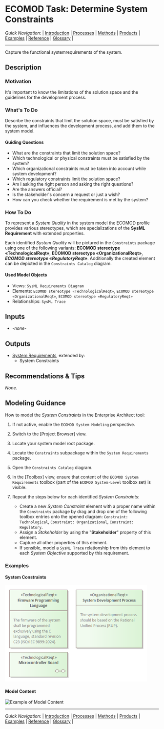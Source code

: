 # ECOMOD Task: Determine System Constraints


_Quick Navigation:_ | [Introduction](index.md) | [Processes](processes.md) | [Methods](methods.md) | [Products](products.md) | [Examples](examples.md) | [Reference](quick-reference.md) | [Glossary](glossary.md) |

---


Capture the functional systemrequirements of the system.


## Description

### Motivation

It's important to know the limitations of the solution space and the guidelines for the development process.

### What's To Do

Describe the constraints that limit the solution space, must be satisfied by the system, and influences the development process, and add them to the system model.

#### Guiding Questions

+ What are the constraints that limit the solution space?
+ Which technological or physical constraints must be satisfied by the system?
+ Which organizational constraints must be taken into account while system development?
+ Which regulatory constraints limit the solution space?
+ Am I asking the right person and asking the right questions?
+ Are the answers official?
+ Is the stakeholder's concern a request or just a wish?
+ How can you check whether the requirement is met by the system?

### How To Do

To represent a _System Quality_ in the system model the ECOMOD profile provides various stereotypes, which are specializations of the **SysML Requirement** with extended properties.

Each identified _System Quality_ will be pictured in the `Constraints` package using one of the following variants: **ECOMOD stereotype «TechnologicalReqt»**, **ECOMOD stereotype «OrganizationalReqt»**, ***ECOMOD stereotype «RegulatoryReqt»***. Additionally the created element can be depicted in the `Constraints Catalog` diagram.

#### Used Model Objects

+ Views: `SysML Requirements Diagram`
+ Elements: `ECOMOD stereotype «TechnologicalReqt»`, `ECOMOD stereotype «OrganizationalReqt»`, `ECOMOD stereotype «RegulatoryReqt»`
+ Relationships: `SysML Trace`

## Inputs

+ _-none-_


## Outputs

+ [System Requirements](product_system-requirements.md), extended by:
  - System Constraints


## Recommendations & Tips

_None._


## Modeling Guidance

How to model the _System Constraints_ in the Enterprise Architect tool:

1. If not active, enable the `ECOMOD System Modeling` perspective.

2. Switch to the [Project Browser] view.

3. Locate your system model root package.

4. Locate the `Constraints` subpackage within the `System Requirements` package.

5. Open the `Constraints Catalog` diagram.

6. In the [Toolbox] view, ensure that content of the `ECOMOD System Requirements` toolbox (part of the `ECOMOD System-Level` toolbox set) is visible. 

8. Repeat the steps below for each identified _System Constraints_:
    + Create a new _System Constraint_ element with a proper name within the `Constraints` package by drag and drop one of the following toolbox entries onto the opened diagram: `Constraint: Technological`, `Constraint: Organizational`, `Constraint: Regulatory`.
    + Assign a _Stakeholder_ by using the "**Stakeholder**" property of this element.
    + Capture all other properties of this element.
    + If sensible, model a `SysML Trace` relationship from this element to each _System Objective_ supported by this requirement.


### Examples

#### System Constraints

![Example of System Constraints](images/en-ecomod-example-00-system-constraints-modelview.png)

#### Model Content

![Example of Model Content](images/en-ecomod-example-00-system-constraints-modelstructure.png)

---
_Quick Navigation:_ | [Introduction](index.md) | [Processes](processes.md) | [Methods](methods.md) | [Products](products.md) | [Examples](examples.md) | [Reference](quick-reference.md) | [Glossary](glossary.md) |
